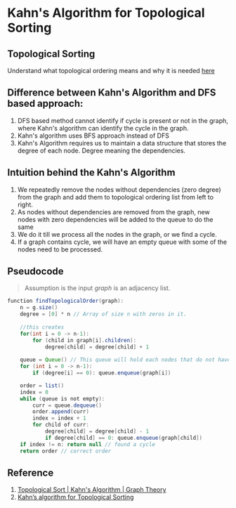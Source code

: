 # Kahn's Algorithm for Topological Sorting
## Topological Sorting
Understand what topological ordering means and why it is needed [here](Simple%20Topological%20Sorting.md)

## Difference between Kahn's Algorithm and DFS based approach:
1. DFS based method cannot identify if cycle is present or not in the graph, where Kahn's algorithm can identify the cycle in the graph.
2. Kahn's algorithm uses BFS approach instead of DFS
3. Kahn's Algorithm requires us to maintain a data structure that stores the degree of each node. Degree meaning the dependencies.

## Intuition behind the Kahn's Algorithm
1. We repeatedly remove the nodes without dependencies (zero degree) from the graph and add them to topological ordering list from left to right.
2. As nodes without dependencies are removed from the graph, new nodes with zero dependencies will be added to the queue to do the same
3. We do it till we process all the nodes in the graph, or we find a cycle.
4. If a graph contains cycle, we will have an empty queue with some of the nodes need to be processed.

## Pseudocode
> Assumption is the input *graph* is an adjacency list.
```Java
function findTopologicalOrder(graph):
    n = g.size()
    degree = [0] * n // Array of size n with zeros in it.
    
    //this creates 
    for(int i = 0 -> n-1):
        for (child in graph[i].children):
            degree[child] = degree[child] + 1
    
    queue = Queue() // This queue will hold each nodes that do not have any incoming edges
    for (int i = 0 -> n-1):
        if (degree[i] == 0): queue.enqueue(graph[i])

    order = list()
    index = 0
    while (queue is not empty):
        curr = queue.dequeue()
        order.append(curr)
        index = index + 1
        for child of curr:
            degree[child] = degree[child] - 1
            if degree[child] == 0: queue.enqueue(graph[child])
    if index != n: return null // found a cycle
    return order // correct order
```

## Reference
1. [Topological Sort | Kahn's Algorithm | Graph Theory](https://www.youtube.com/watch?v=cIBFEhD77b4)
2. [Kahn’s algorithm for Topological Sorting](https://www.geeksforgeeks.org/topological-sorting-indegree-based-solution/)